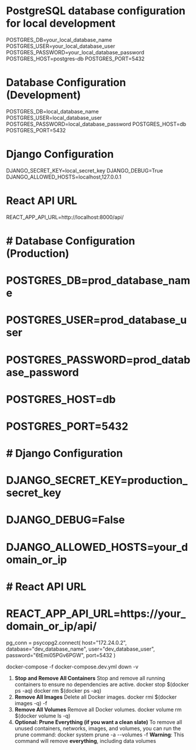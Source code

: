 # PostgreSQL database configuration for local development
POSTGRES_DB=your_local_database_name
POSTGRES_USER=your_local_database_user
POSTGRES_PASSWORD=your_local_database_password
POSTGRES_HOST=postgres-db
POSTGRES_PORT=5432


# Database Configuration (Development)
POSTGRES_DB=local_database_name
POSTGRES_USER=local_database_user
POSTGRES_PASSWORD=local_database_password
POSTGRES_HOST=db
POSTGRES_PORT=5432

# Django Configuration
DJANGO_SECRET_KEY=local_secret_key
DJANGO_DEBUG=True
DJANGO_ALLOWED_HOSTS=localhost,127.0.0.1

# React API URL
REACT_APP_API_URL=http://localhost:8000/api/


# # Database Configuration (Production)
# POSTGRES_DB=prod_database_name
# POSTGRES_USER=prod_database_user
# POSTGRES_PASSWORD=prod_database_password
# POSTGRES_HOST=db
# POSTGRES_PORT=5432

# # Django Configuration
# DJANGO_SECRET_KEY=production_secret_key
# DJANGO_DEBUG=False
# DJANGO_ALLOWED_HOSTS=your_domain_or_ip

# # React API URL
# REACT_APP_API_URL=https://your_domain_or_ip/api/


pg_conn = psycopg2.connect(
    host="172.24.0.2",
    database="dev_database_name",
    user="dev_database_user",
    password="6tEmi05PGv6PGW",
    port=5432
)


docker-compose -f docker-compose.dev.yml  down -v


1. **Stop and Remove All Containers**
Stop and remove all running containers to ensure no dependencies are active.
 docker stop $(docker ps -aq)
 docker rm $(docker ps -aq)
2. **Remove All Images**
Delete all Docker images.
 docker rmi $(docker images -q) -f
3. **Remove All Volumes**
Remove all Docker volumes.
 docker volume rm $(docker volume ls -q)
4. **Optional: Prune Everything (if you want a clean slate)**
To remove all unused containers, networks, images, and volumes, you can run the prune command:
 docker system prune -a --volumes -f
**Warning**: This command will remove **everything**, including data volumes

